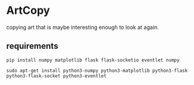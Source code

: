 # ArtCopy
copying art that is maybe interesting enough to look at again.

## requirements
    pip install numpy matplotlib flask flask-socketio eventlet numpy

    sudo apt-get install python3-numpy python3-matplotlib python3-flask python3-flask-socket python3-eventlet
